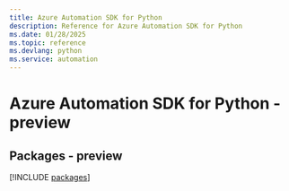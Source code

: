 ```yaml
---
title: Azure Automation SDK for Python
description: Reference for Azure Automation SDK for Python
ms.date: 01/28/2025
ms.topic: reference
ms.devlang: python
ms.service: automation
---
```

# Azure Automation SDK for Python - preview
## Packages - preview
[!INCLUDE [packages](automation-index.md)]